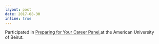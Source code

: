 ```yaml
---
layout: post
date: 2017-08-30
inline: true
---
```


Participated in <a href="https://gdg.community.dev/events/details/google-gdg-coast-lebanon-presents-preparing-for-your-career-closed-arabwic/"> Preparing for Your Career Panel,</a>at the American University of Beirut. 